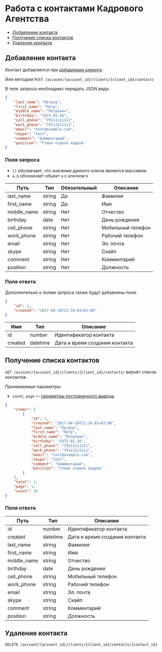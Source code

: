 # Работа с контактами Кадрового Агентства

* [Добавление контакта](#contact-add)
* [Получение списка контактов](#contact-list)
* [Удаление контакта](#contact-delete)

<a name="contact-add"></a>
## Добавление контакта

Контакт добавляется при [добавлении клиента](agency_clients.md#client-add)

Или методом `POST /account/{account_id}/clients/{client_id}/contacts`

В теле запроса необходимо передать JSON вида:

```json
{
    "last_name": "Петров",
    "first_name": "Петр",
    "middle_name": "Петрович",
    "birthday": "1975-01-26",
    "cell_phone": "79111111111",
    "work_phone": "79111111111",
    "email": "test@example.com",
    "skype": "test",
    "comment": "Комментарий",
    "position": "Глава отдела кадров"
}
```

### Поля запроса

* `[]` обозначает, что значение данного ключа является массивом
* `a.b` обозначает объект `a` с ключом `b`

Путь | Тип | Обязательный | Описание
---- | -------- | ------------ | --------
last_name | string | Да | Фамилия
first_name | string | Да | Имя
middle_name | string | Нет | Отчество
birthday | date | Нет | День рождения
cell_phone | string | Нет | Мобильный телефон
work_phone | string | Нет | Рабочий телефон
email | string | Нет | Эл. почта
skype | string | Нет | Скайп
comment | string | Нет | Комментарий
position | string | Нет | Должность


### Поля ответа

Дополнительно к полям запроса также будут добавлены поля:

```json
{
    "id": 1,
    "created": "2017-04-10T21:34:01+03:00"
}
```

Имя | Тип | Описание
--- | --- | ---
id | number | Идентификатор контакта
created | datetime | Дата и время создания контакта


<a name="contact-list"></a>
## Получение списка контактов

`GET /account/{account_id}/clients/{client_id}/contacts/` вернёт список контактов.

Принимаемые параметры:
* `count`, `page` — [параметры постраничного вывода](general.md#pagination).

```json
{
    "items": [
        {
            "id": 1,
            "created": "2017-04-10T21:34:01+03:00",
            "last_name": "Петров",
            "first_name": "Петр",
            "middle_name": "Петрович",
            "birthday": "1975-01-26",
            "cell_phone": "79111111111",
            "work_phone": "79111111111",
            "email": "test@example.com",
            "skype": "test",
            "comment": "Комментарий",
            "position": "Глава отдела кадров"
        }
    ],
    "total": 1,
    "page": 1,
    "count": 30
}
```

### Поля ответа

Путь | Тип | Описание
---- | -------- | --------
id | number | Идентификатор контакта
created | datetime | Дата и время создания контакта
last_name | string | Фамилия
first_name | string | Имя
middle_name | string | Отчество
birthday | date | День рождения
cell_phone | string | Мобильный телефон
work_phone | string | Рабочий телефон
email | string | Эл. почта
skype | string | Скайп
comment | string | Комментарий
position | string | Должность

<a name="contact-delete"></a>
## Удаление контакта

`DELETE /account/{account_id}/clients/{client_id}/contacts/{contact_id}`
